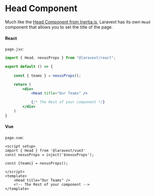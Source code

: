 # Head Component

Much like the [Head Component from Inertia.js](https://inertiajs.com/title-and-meta), Laravext has its own `Head` component that allows you to set the title of the page.

<!-- tabs:start -->

#### **React**

`page.jsx`:

```jsx
import { Head, nexusProps } from "@laravext/react";

export default () => {
    
    const { teams } = nexusProps();

    return (
        <div>
            <Head title="Our Teams" />

            {/* The Rest of your component */}
        </div>
    )
}
```

#### **Vue**

`page.vue`:

```vue
<script setup>
import { Head } from '@laravext/vue3'
const nexusProps = inject('$nexusProps');

const {teams} = nexusProps();

</script>
<template>
    <Head title="Our Teams" />
    <!-- The Rest of your component -->
</template>
```

<!-- tabs:end -->


